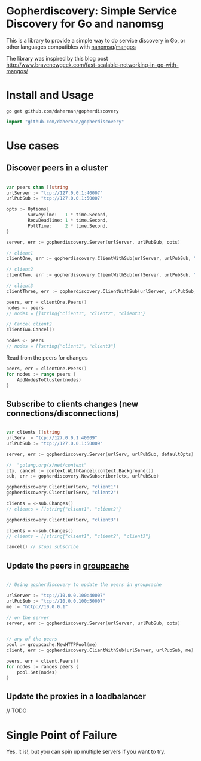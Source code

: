 # Gopherdiscovery: Simple Service Discovery for Go and nanomsg

This is a library to provide a simple way to do service discovery in Go, or other languages compatibles with [nanomsg](http://nanomsg.org/)/[mangos](https://github.com/gdamore/mangos)

The library was inspired by this blog post http://www.bravenewgeek.com/fast-scalable-networking-in-go-with-mangos/

# Install and Usage

```
go get github.com/dahernan/gopherdiscovery
```

```go
import "github.com/dahernan/gopherdiscovery"
```


# Use cases

## Discover peers in a cluster

```go
	
var peers chan []string	
urlServer := "tcp://127.0.0.1:40007"
urlPubSub := "tcp://127.0.0.1:50007"

opts := Options{
		SurveyTime:   1 * time.Second,
		RecvDeadline: 1 * time.Second,
		PollTime:     2 * time.Second,
}

server, err := gopherdiscovery.Server(urlServer, urlPubSub, opts)

// client1
clientOne, err := gopherdiscovery.ClientWithSub(urlServer, urlPubSub, "client1")

// client2
clientTwo, err := gopherdiscovery.ClientWithSub(urlServer, urlPubSub, "client2")

// client3
clientThree, err := gopherdiscovery.ClientWithSub(urlServer, urlPubSub, "client3")

peers, err = clientOne.Peers()	
nodes <- peers
// nodes = []string{"client1", "client2", "client3"}

// Cancel client2
clientTwo.Cancel()

nodes <- peers
// nodes = []string{"client1", "client3"}

```

Read from the peers for changes

```go
peers, err = clientOne.Peers()	
for nodes := range peers {
	AddNodesToCluster(nodes)
}

```

## Subscribe to clients changes (new connections/disconnections)
```go

var clients []string
urlServ := "tcp://127.0.0.1:40009"
urlPubSub := "tcp://127.0.0.1:50009"

server, err := gopherdiscovery.Server(urlServ, urlPubSub, defaultOpts)

// 	"golang.org/x/net/context"
ctx, cancel := context.WithCancel(context.Background())
sub, err := gopherdiscovery.NewSubscriber(ctx, urlPubSub)

gopherdiscovery.Client(urlServ, "client1")
gopherdiscovery.Client(urlServ, "client2")

clients = <-sub.Changes()
// clients = []string{"client1", "client2"}	

gopherdiscovery.Client(urlServ, "client3")

clients = <-sub.Changes()
// clients = []string{"client1", "client2", "client3"}

cancel() // stops subscribe

```


## Update the peers in [groupcache](https://github.com/golang/groupcache)


```go

// Using gopherdiscovery to update the peers in groupcache

urlServer := "tcp://10.0.0.100:40007"
urlPubSub := "tcp://10.0.0.100:50007"
me := "http://10.0.0.1"

// on the server
server, err := gopherdiscovery.Server(urlServer, urlPubSub, opts)


// any of the peers
pool := groupcache.NewHTTPPool(me)
client, err := gopherdiscovery.ClientWithSub(urlServer, urlPubSub, me)

peers, err = client.Peers()	
for nodes := ranges peers {
	pool.Set(nodes)	
}

```


## Update the proxies in a loadbalancer

// TODO

# Single Point of Failure
Yes, it is!, but you can spin up multiple servers if you want to try.

